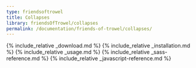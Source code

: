 ```yaml
---
type: friendsoftrowel
title: Collapses
library: friendsOfTrowel/collapses
permalink: /documentation/friends-of-trowel/collapses/
---
```


{% include_relative _download.md %}
{% include_relative _installation.md %}
{% include_relative _usage.md %}
{% include_relative _sass-reference.md %}
{% include_relative _javascript-reference.md %}
